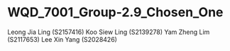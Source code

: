 # WQD_7001_Group-2.9_Chosen_One
Leong Jia Ling (S2157416)
Koo Siew Ling (S2139278)
Yam Zheng Lim (S2117653)
Lee Xin Yang (S2028426)

